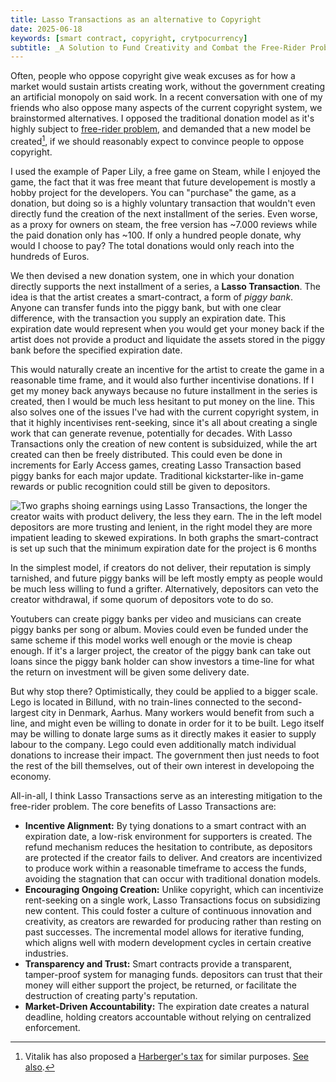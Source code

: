 ```yaml
---
title: Lasso Transactions as an alternative to Copyright
date: 2025-06-18
keywords: [smart contract, copyright, crytpocurrency]
subtitle: _A Solution to Fund Creativity and Combat the Free-Rider Problem in a World Without Copyright_
---
```


Often, people who oppose copyright give weak excuses as for how a market would
sustain artists creating work, without the government creating an artificial
monopoly on said work. In a recent conversation with one of my friends who
also oppose many aspects of the current copyright system, we brainstormed
alternatives. I opposed the traditional donation model as it's highly subject
to [free-rider problem](https://en.wikipedia.org/wiki/Free-rider_problem),
and demanded that a new model be created[^1], if we should reasonably expect to
convince people to oppose copyright.

I used the example of Paper Lily, a free game on Steam, while I enjoyed the
game, the fact that it was free meant that future developement is mostly a
hobby project for the developers. You can "purchase" the game, as a donation,
but doing so is a highly voluntary transaction that wouldn't even directly
fund the creation of the next installment of the series. Even worse, as a
proxy for owners on steam, the free version has ~7.000 reviews while the paid
donation only has ~100. If only a hundred people donate, why would I choose
to pay? The total donations would only reach into the hundreds of Euros.

We then devised a new donation system, one in which your donation directly
supports the next installment of a series, a **Lasso Transaction**. The idea
is that the artist creates a smart-contract, a form of _piggy bank_. Anyone
can transfer funds into the piggy bank, but with one clear difference, with
the transaction you supply an expiration date. This expiration date would
represent when you would get your money back if the artist does not provide
a product and liquidate the assets stored in the piggy bank before the
specified expiration date.

This would naturally create an incentive for the artist to create the game in
a reasonable time frame, and it would also further incentivise donations. If
I get my money back anyways because no future installment in the series is
created, then I would be much less hesitant to put money on the line. This
also solves one of the issues I've had with the current copyright system,
in that it highly incentivises rent-seeking, since it's all about creating
a single work that can generate revenue, potentially for decades. With
Lasso Transactions only the creation of new content is subsiduized, while
the art created can then be freely distributed. This could even be done in
increments for Early Access games, creating Lasso Transaction based piggy
banks for each major update. Traditional kickstarter-like in-game rewards
or public recognition could still be given to depositors.

![Two graphs shoing earnings using Lasso Transactions, the longer the
creator waits with product delivery, the less they earn. The in the left
model depositors are more trusting and lenient, in the right model they
are more impatient leading to skewed expirations. In both graphs the
smart-contract is set up such that the minimum expiration date for the
project is 6 months](./lasso-earnings.png)

In the simplest model, if creators do not deliver, their reputation is simply
tarnished, and future piggy banks will be left mostly empty as people would
be much less willing to fund a grifter. Alternatively, depositors can veto
the creator withdrawal, if some quorum of depositors vote to do so.

Youtubers can create piggy banks per video and musicians can create piggy
banks per song or album. Movies could even be funded under the same scheme
if this model works well enough or the movie is cheap enough. If it's a
larger project, the creator of the piggy bank can take out loans since the
piggy bank holder can show investors a time-line for what the return on
investment will be given some delivery date.

But why stop there? Optimistically, they could be applied to a bigger
scale. Lego is located in Billund, with no train-lines connected to the
second-largest city in Denmark, Aarhus. Many workers would benefit from such
a line, and might even be willing to donate in order for it to be built. Lego
itself may be willing to donate large sums as it directly makes it easier to
supply labour to the company. Lego could even additionally match individual
donations to increase their impact. The government then just needs to foot
the rest of the bill themselves, out of their own interest in developoing
the economy.

All-in-all, I think Lasso Transactions serve as an interesting mitigation
to the free-rider problem. The core benefits of Lasso Transactions are:

- **Incentive Alignment:**
  By tying donations to a smart contract with an expiration date, a low-risk
  environment for supporters is created. The refund mechanism reduces the
  hesitation to contribute, as depositors are protected if the creator fails to
  deliver. And creators are incentivized to produce work within a reasonable
  timeframe to access the funds, avoiding the stagnation that can occur with
  traditional donation models.
- **Encouraging Ongoing Creation:**
  Unlike copyright, which can incentivize rent-seeking on a single work,
  Lasso Transactions focus on subsidizing new content. This could foster a
  culture of continuous innovation and creativity, as creators are rewarded
  for producing rather than resting on past successes. The incremental model
  allows for iterative funding, which aligns well with modern development
  cycles in certain creative industries.
- **Transparency and Trust:**
  Smart contracts provide a transparent, tamper-proof system for managing
  funds. depositors can trust that their money will either support the project,
  be returned, or facilitate the destruction of creating party's reputation.
- **Market-Driven Accountability:**
  The expiration date creates a natural deadline, holding creators accountable
  without relying on centralized enforcement.

[^1]: Vitalik has also proposed a [Harberger's
      tax](https://vitalik.eth.limo/general/2024/04/01/dc.html)
      for similar purposes. [See
      also](https://vitalik.eth.limo/general/2018/04/20/radical_markets.html).
